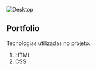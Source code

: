 ![Desktop](https://user-images.githubusercontent.com/87048682/200301900-5d2cfdf9-7551-48fc-a20f-a78a50f6b153.png)
<div>
    <h2>Portfolio</h2>
    <span>Tecnologias utilizadas no projeto:</span>
    <ol>
        <li>
            HTML
        </li>
        <li>
            CSS
        </li>
    </ol>
</div>
